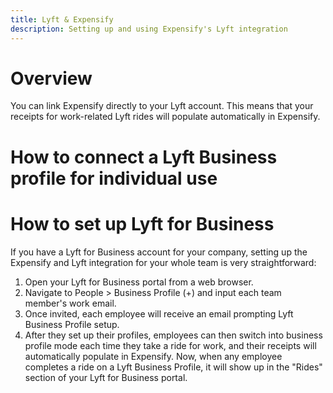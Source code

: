 ```yaml
---
title: Lyft & Expensify
description: Setting up and using Expensify's Lyft integration
---
```

<!-- The lines above are required by Jekyll to process the .md file -->

# Overview
You can link Expensify directly to your Lyft account. This means that your receipts for work-related Lyft rides will populate automatically in Expensify. 

# How to connect a Lyft Business profile for individual use
<!--
If you use Lyft for work, you can connect your business profile to Expensify to have your Business-related trips populate directly in your Expensify account.
1. Open the Lyft mobile app and tap your profile photo in the upper left. 
2. Go to Settings.
3. Select Business profile, and create one if you don’t already have one. 
4. Tap Expense management and choose Expensify. You'll be asked to enter your email, make sure it matches the email you use to access Expensify.
You're all set! Switch into business profile mode each time you take a ride for work, and your receipts will automatically populate in Expensify. 

-->

# How to set up Lyft for Business
If you have a Lyft for Business account for your company, setting up the Expensify and Lyft integration for your whole team is very straightforward:
1. Open your Lyft for Business portal from a web browser.
2. Navigate to People > Business Profile (+) and input each team member's work email.
3. Once invited, each employee will receive an email prompting Lyft Business Profile setup. 
4. After they set up their profiles, employees can then switch into business profile mode each time they take a ride for work, and their receipts will automatically populate in Expensify.
Now, when any employee completes a ride on a Lyft Business Profile, it will show up in the "Rides" section of your Lyft for Business portal.
